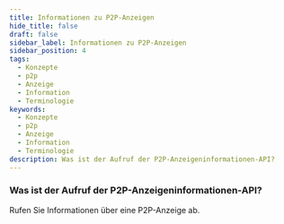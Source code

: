 ```yaml
---
title: Informationen zu P2P-Anzeigen
hide_title: false
draft: false
sidebar_label: Informationen zu P2P-Anzeigen
sidebar_position: 4
tags:
  - Konzepte
  - p2p
  - Anzeige
  - Information
  - Terminologie
keywords:
  - Konzepte
  - p2p
  - Anzeige
  - Information
  - Terminologie
description: Was ist der Aufruf der P2P-Anzeigeninformationen-API?
---
```


### Was ist der Aufruf der P2P-Anzeigeninformationen-API?

Rufen Sie Informationen über eine P2P-Anzeige ab.
